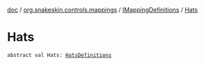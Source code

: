 [doc](../../index.md) / [org.snakeskin.controls.mappings](../index.md) / [IMappingDefinitions](index.md) / [Hats](./-hats.md)

# Hats

`abstract val Hats: `[`HatsDefinitions`](-hats-definitions.md)